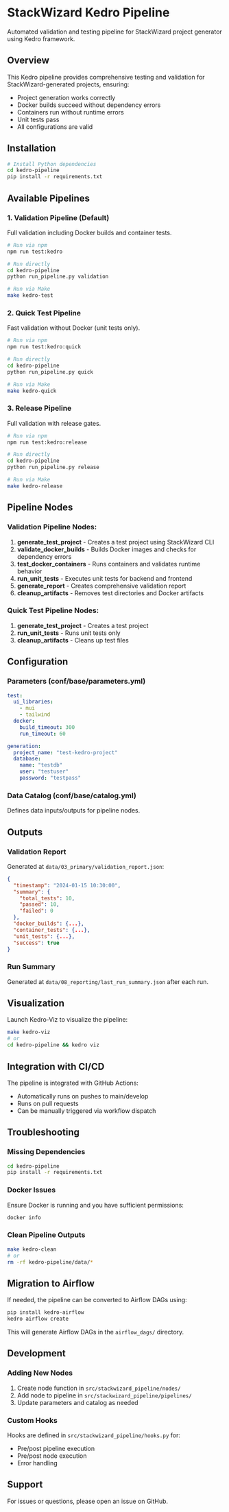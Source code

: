 # StackWizard Kedro Pipeline

Automated validation and testing pipeline for StackWizard project generator using Kedro framework.

## Overview

This Kedro pipeline provides comprehensive testing and validation for StackWizard-generated projects, ensuring:
- Project generation works correctly
- Docker builds succeed without dependency errors
- Containers run without runtime errors
- Unit tests pass
- All configurations are valid

## Installation

```bash
# Install Python dependencies
cd kedro-pipeline
pip install -r requirements.txt
```

## Available Pipelines

### 1. Validation Pipeline (Default)
Full validation including Docker builds and container tests.

```bash
# Run via npm
npm run test:kedro

# Run directly
cd kedro-pipeline
python run_pipeline.py validation

# Run via Make
make kedro-test
```

### 2. Quick Test Pipeline
Fast validation without Docker (unit tests only).

```bash
# Run via npm
npm run test:kedro:quick

# Run directly
cd kedro-pipeline
python run_pipeline.py quick

# Run via Make
make kedro-quick
```

### 3. Release Pipeline
Full validation with release gates.

```bash
# Run via npm
npm run test:kedro:release

# Run directly
cd kedro-pipeline
python run_pipeline.py release

# Run via Make
make kedro-release
```

## Pipeline Nodes

### Validation Pipeline Nodes:
1. **generate_test_project** - Creates a test project using StackWizard CLI
2. **validate_docker_builds** - Builds Docker images and checks for dependency errors
3. **test_docker_containers** - Runs containers and validates runtime behavior
4. **run_unit_tests** - Executes unit tests for backend and frontend
5. **generate_report** - Creates comprehensive validation report
6. **cleanup_artifacts** - Removes test directories and Docker artifacts

### Quick Test Pipeline Nodes:
1. **generate_test_project** - Creates a test project
2. **run_unit_tests** - Runs unit tests only
3. **cleanup_artifacts** - Cleans up test files

## Configuration

### Parameters (conf/base/parameters.yml)
```yaml
test:
  ui_libraries:
    - mui
    - tailwind
  docker:
    build_timeout: 300
    run_timeout: 60

generation:
  project_name: "test-kedro-project"
  database:
    name: "testdb"
    user: "testuser"
    password: "testpass"
```

### Data Catalog (conf/base/catalog.yml)
Defines data inputs/outputs for pipeline nodes.

## Outputs

### Validation Report
Generated at `data/03_primary/validation_report.json`:
```json
{
  "timestamp": "2024-01-15 10:30:00",
  "summary": {
    "total_tests": 10,
    "passed": 10,
    "failed": 0
  },
  "docker_builds": {...},
  "container_tests": {...},
  "unit_tests": {...},
  "success": true
}
```

### Run Summary
Generated at `data/08_reporting/last_run_summary.json` after each run.

## Visualization

Launch Kedro-Viz to visualize the pipeline:
```bash
make kedro-viz
# or
cd kedro-pipeline && kedro viz
```

## Integration with CI/CD

The pipeline is integrated with GitHub Actions:
- Automatically runs on pushes to main/develop
- Runs on pull requests
- Can be manually triggered via workflow dispatch

## Troubleshooting

### Missing Dependencies
```bash
cd kedro-pipeline
pip install -r requirements.txt
```

### Docker Issues
Ensure Docker is running and you have sufficient permissions:
```bash
docker info
```

### Clean Pipeline Outputs
```bash
make kedro-clean
# or
rm -rf kedro-pipeline/data/*
```

## Migration to Airflow

If needed, the pipeline can be converted to Airflow DAGs using:
```bash
pip install kedro-airflow
kedro airflow create
```

This will generate Airflow DAGs in the `airflow_dags/` directory.

## Development

### Adding New Nodes
1. Create node function in `src/stackwizard_pipeline/nodes/`
2. Add node to pipeline in `src/stackwizard_pipeline/pipelines/`
3. Update parameters and catalog as needed

### Custom Hooks
Hooks are defined in `src/stackwizard_pipeline/hooks.py` for:
- Pre/post pipeline execution
- Pre/post node execution
- Error handling

## Support

For issues or questions, please open an issue on GitHub.
